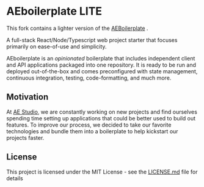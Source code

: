 # AEboilerplate LITE

This fork contains a lighter version of the [AEBoilerplate](https://github.com/agencyenterprise/aeboilerplate) .

A full-stack React/Node/Typescript web project starter that focuses primarily on ease-of-use and simplicity.

AEboilerplate is an _opinionated_ boilerplate that includes independent client and API applications packaged into one repository. It is ready to be run and deployed out-of-the-box and comes preconfigured with state management, continuous integration, testing, code-formatting, and much more.

## Motivation

At [AE Studio](https://ae.studio/), we are constantly working on new projects and find ourselves spending time setting up applications that could be better used to build out features. To improve our process, we decided to take our favorite technologies and bundle them into a boilerplate to help kickstart our projects faster.

## License

This project is licensed under the MIT License - see the [LICENSE.md](https://github.com/agencyenterprise/aeboilerplate/blob/master/LICENCE.md) file for details
